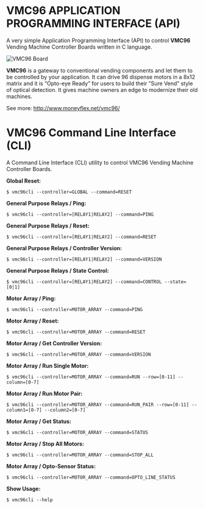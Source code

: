 # VMC96 APPLICATION PROGRAMMING INTERFACE (API)

A very simple Application Programming Interface (API) to control **VMC96** Vending Machine Controller Boards written in C language.

![VMC96 Board](https://raw.githubusercontent.com/LacobusVentura/vmc96/master/images/VMC96-Front.jpg?v=4&s=300)

**VMC96** is a gateway to conventional vending components and let them to be controlled by your application. It can drive 96 dispense motors in a 8x12 matrix and it is “Opto-eye Ready” for users to build their “Sure Vend” style of optical detection. It gives machine owners an edge to modernize their old machines.

See more: http://www.moneyflex.net/vmc96/

# VMC96 Command Line Interface (CLI)

A Command Line Interface (CLI) utility to control VMC96 Vending Machine Controller Boards.

**Global Reset:**
```
$ vmc96cli --controller=GLOBAL --command=RESET
```
**General Purpose Relays / Ping:**
```
$ vmc96cli --controller=[RELAY1|RELAY2] --command=PING
```
**General Purpose Relays / Reset:**
```
$ vmc96cli --controller=[RELAY1|RELAY2] --command=RESET
```
**General Purpose Relays / Controller Version:**
```
$ vmc96cli --controller=[RELAY1|RELAY2] --command=VERSION
```
**General Purpose Relays  / State Control:**
```
$ vmc96cli --controller=[RELAY1|RELAY2] --command=CONTROL --state=[0|1]
```
**Motor Array / Ping:**
```
$ vmc96cli --controller=MOTOR_ARRAY --command=PING
```
**Motor Array / Reset:**
```
$ vmc96cli --controller=MOTOR_ARRAY --command=RESET
```
**Motor Array / Get Controller Version:**
```
$ vmc96cli --controller=MOTOR_ARRAY --command=VERSION
```
**Motor Array / Run Single Motor:**
```
$ vmc96cli --controller=MOTOR_ARRAY --command=RUN --row=[0-11] --column=[0-7]
```
**Motor Array / Run Motor Pair:**
```
$ vmc96cli --controller=MOTOR_ARRAY --command=RUN_PAIR --row=[0-11] --column1=[0-7] --column2=[0-7]
```
**Motor Array / Get Status:**
```
$ vmc96cli --controller=MOTOR_ARRAY --command=STATUS
```
**Motor Array / Stop All Motors:**
```
$ vmc96cli --controller=MOTOR_ARRAY --command=STOP_ALL
```
**Motor Array / Opto-Sensor Status:**
```
$ vmc96cli --controller=MOTOR_ARRAY --command=OPTO_LINE_STATUS
```
**Show Usage:**
```
$ vmc96cli --help
```
